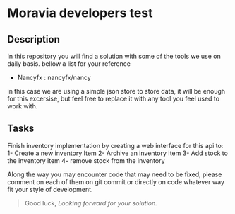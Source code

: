 # Moravia developers test 

## Description
In this repository you will find a solution with some of the tools we use on daily basis.
bellow a list for your reference

* Nancyfx : nancyfx/nancy

in this case we are using a simple json store to store data, it will be enough for this excersise, but feel free to replace it with any tool you feel used to work with.

## Tasks

Finish inventory implementation by creating a web interface for this api to:
1- Create a new inventory Item
2- Archive an inventory Item
3- Add stock to the inventory item
4- remove stock from the inventory

Along the way you may encounter code that may need to be fixed, please comment on each of them on git commit or directly on code whatever way fit your style of development.

>Good luck, *Looking forward for your solution.*